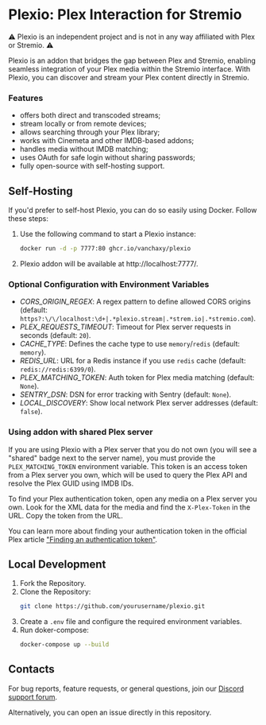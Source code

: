 # Plexio: Plex Interaction for Stremio

⚠️ Plexio is an independent project and is not in any way affiliated with Plex or Stremio. ⚠️

Plexio is an addon that bridges the gap between Plex and Stremio, enabling seamless 
integration of your Plex media within the Stremio interface. With Plexio, you can discover 
and stream your Plex content directly in Stremio.

### Features
* offers both direct and transcoded streams;
* stream locally or from remote devices;
* allows searching through your Plex library;
* works with Cinemeta and other IMDB-based addons;
* handles media without IMDB matching;
* uses OAuth for safe login without sharing passwords;
* fully open-source with self-hosting support.


## Self-Hosting
If you'd prefer to self-host Plexio, you can do so easily using Docker. Follow these steps:

1. Use the following command to start a Plexio instance:
   ```bash
   docker run -d -p 7777:80 ghcr.io/vanchaxy/plexio
   ```
2. Plexio addon will be available at http://localhost:7777/.

### Optional Configuration with Environment Variables
* *CORS_ORIGIN_REGEX*: A regex pattern to define allowed CORS origins 
(default: `https?:\/\/localhost:\d+|.*plexio.stream|.*strem.io|.*stremio.com`).
* *PLEX_REQUESTS_TIMEOUT*: Timeout for Plex server requests in seconds (default: `20`).
* *CACHE_TYPE*: Defines the cache type to use `memory`/`redis` (default: `memory`).
* *REDIS_URL*: URL for a Redis instance if you use `redis` cache (default: `redis://redis:6399/0`).
* *PLEX_MATCHING_TOKEN*: Auth token for Plex media matching (default: `None`).
* *SENTRY_DSN*: DSN for error tracking with Sentry (default: `None`).
* *LOCAL_DISCOVERY*: Show local network Plex server addresses (default: `false`).

### Using addon with shared Plex server
If you are using Plexio with a Plex server that you do not own (you will see a "shared" badge 
next to the server name), you must provide the `PLEX_MATCHING_TOKEN` environment variable. 
This token is an access token from a Plex server you own, which will be used to
query the Plex API and resolve the Plex GUID using IMDB IDs.

To find your Plex authentication token, open any media on a Plex server you own.
Look for the XML data for the media and find the `X-Plex-Token` in the URL. 
Copy the token from the URL.

You can learn more about finding your authentication token in the official Plex article 
["Finding an authentication token"](https://support.plex.tv/articles/204059436-finding-an-authentication-token-x-plex-token/).

## Local Development
1. Fork the Repository.
2. Clone the Repository:
   ```bash
   git clone https://github.com/yourusername/plexio.git
   ```
3. Create a `.env` file and configure the required environment variables.
4. Run doker-compose:
   ```bash
   docker-compose up --build
   ```

## Contacts

For bug reports, feature requests, or general questions, join our
[Discord support forum](https://discord.gg/8RWUkebmDs).

Alternatively, you can open an issue directly in this repository.

